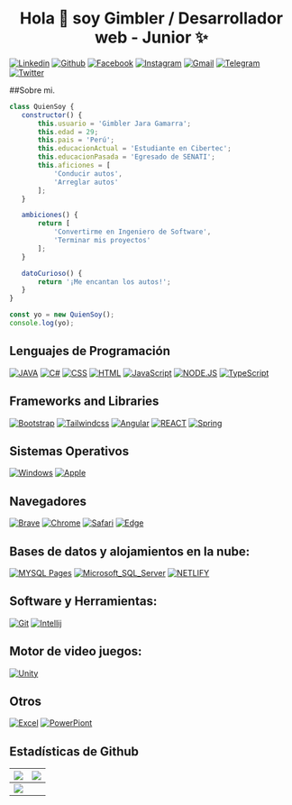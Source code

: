<h1 align="center">Hola 👋  soy Gimbler / Desarrollador web  - Junior ✨ </h1> 

<p align="left">
  <a href="https://linkedin.com/in/gimbler-jara"><img alt="Linkedin" title="Jaydeep Yadav Linkedin" src="https://img.shields.io/badge/LinkedIn-0077B5?style=for-the-badge&logo=linkedin&logoColor=white"></a>
  <a href="https://github.com/GimblerJaraGamarra"><img alt="Github" title="Jaydeep Yadav Github" src="https://img.shields.io/badge/GitHub-100000?style=for-the-badge&logo=github&logoColor=white"></a>
  <a href="https://facebook.com/gimbler.jara"><img alt="Facebook" title="Jaydeep Yadav FB" src="https://img.shields.io/badge/Facebook-1877F2?style=for-the-badge&logo=facebook&logoColor=white"></a>
  <a href="https://instagram.com/gimblerjaragamarra/"><img alt="Instagram" title="Jaydeep Yadav Instagram" src="https://img.shields.io/badge/Instagram-E4405F?style=for-the-badge&logo=instagram&logoColor=white"></a> 
  <a href="mailto:jaragama95@gmail.com"><img alt="Gmail" title="Jaydeep Yadav Gmail" src="https://img.shields.io/badge/Gmail-D14836?style=for-the-badge&logo=gmail&logoColor=white"></a>
  <a href="https://t.me/jaydeep91"><img alt="Telegram" title="Jaydeep Yadav Telegram" src="https://img.shields.io/badge/Telegram-2CA5E0?style=for-the-badge&logo=telegram&logoColor=white"></a> 
<a href="https://x.com/jaragamarra"><img alt="Twitter" title="Jaydeep Yadav Twitter" src="https://img.shields.io/badge/Twitter-1DA1F2?style=for-the-badge&logo=twitter&logoColor=white"></a>

</p>

##Sobre mi.

 ```JavaScript
 class QuienSoy {
    constructor() {
        this.usuario = 'Gimbler Jara Gamarra';
        this.edad = 29;
        this.pais = 'Perú';
        this.educacionActual = 'Estudiante en Cibertec';
        this.educacionPasada = 'Egresado de SENATI';
        this.aficiones = [
            'Conducir autos',
            'Arreglar autos'
        ];
    }

    ambiciones() {
        return [
            'Convertirme en Ingeniero de Software',
            'Terminar mis proyectos'
        ];
    }

    datoCurioso() {
        return '¡Me encantan los autos!';
    }
}

const yo = new QuienSoy();
console.log(yo);	
 ```

## Lenguajes de Programación

<p>
   <a href="#"><img alt="JAVA" src="https://img.shields.io/badge/Java%20-%ED8B00.svg?logo=openjdk&logoColor=white"></a>
    <a href="#"><img alt="C#" src="https://img.shields.io/badge/C%23-239120.svg?logo=c-sharp&logoColor=white"></a>
    <a href="#"><img alt="CSS" src="https://img.shields.io/badge/CSS%20-%231572B6.svg?logo=css3&logoColor=white"></a>
    <a href="#"><img alt="HTML" src="https://img.shields.io/badge/HTML%20-%23E34F26.svg?logo=html5&logoColor=white"></a>
    <a href="#"><img alt="JavaScript" src="https://img.shields.io/badge/JavaScript%20-%23F7DF1E.svg?logo=javascript&logoColor=black"></a>
    <a href="#"><img alt="NODE.JS" src="https://img.shields.io/badge/Node.js-43853D.svg?logo=node.js&logoColor=white"></a>
    <a href="#"><img alt="TypeScript" src="https://img.shields.io/badge/TypeScript-007ACC.svg?logo=typescript&logoColor=white"></a>
</p>

## Frameworks and Libraries
<p>
          <a href="#"><img alt="Bootstrap" src="https://img.shields.io/badge/Bootstrap-563D7C?logo=bootstrap&logoColor=white"></a>
   	  <a href="#"><img alt="Tailwindcss" src="https://img.shields.io/badge/tailwindcss-%2338B2AC.svg?logo=tailwindcss&logoColor=white"></a>
	  <a href="#"><img alt="Angular" src="https://img.shields.io/badge/Angular-DD0031.svg?logo=angular&logoColor=white"></a>
	 <a href="#"><img alt="REACT" src="https://img.shields.io/badge/React-20232A.svg?logo=react&logoColor=61DAFB"></a>
	 <a href="#"><img alt="Spring" src="https://img.shields.io/badge/Spring-6DB33F?logo=spring&logoColor=white"></a>
</p>

## Sistemas Operativos
<p>
	<a href="#"><img alt="Windows" src="https://img.shields.io/badge/Windows-0078D6.svg?logo=windows&logoColor=white"></a>
	<a href="#"><img alt="Apple" src="https://img.shields.io/badge/mac%20os-000000.svg?logo=apple&logoColor=white"></a>
	
</p>

## Navegadores
<p>
	<a href="#"><img alt="Brave" src="https://img.shields.io/badge/Brave-FB542B?logo=brave&logoColor=white"></a>
	<a href="#"><img alt="Chrome" src="https://img.shields.io/badge/Google_chrome-4285F4?logo=Google-Chrome&logoColor=white"></a>
	<a href="#"><img alt="Safari" src="https://img.shields.io/badge/Safari-FF1B2D?logo=Safari&logoColor=white"></a>
	<a href="#"><img alt="Edge" src="https://img.shields.io/badge/Microsoft_Edge-0078D7?logo=Microsoft-edge&logoColor=white"></a>
</p>

## Bases de datos y alojamientos en la nube:

<p>
    <a href="#"><img alt="MYSQL Pages" src="https://img.shields.io/badge/MySQL-005C84.svg?logo=mysql&logoColor=white"></a>
    <a href="#"><img alt="Microsoft_SQL_Server" src="https://img.shields.io/badge/Microsoft_SQL_Server-CC2927.svg?logo=microsoft-sql-server&logoColor=white"></a>
    <a href="#"><img alt="NETLIFY" src="https://img.shields.io/badge/Netlify-00C7B7.svg?logo=netlify&logoColor=white"></a>
</p> 

## Software y  Herramientas:
<p>
        <a href="#"><img alt="Git" src="https://img.shields.io/badge/Git%20-%23F05033.svg?logo=git&logoColor=white"></a>
	<a href="#"><img alt="Intellij" src="https://img.shields.io/badge/IntelliJ&nbsp;IDEA-000000.svg?logo=intellij-idea&logoColor=white"></a>
</p>

## Motor de video juegos:

<p>
        <a href="#"><img alt="Unity" src="https://img.shields.io/badge/Unity-100000.svg?logo=unity&logoColor=white"></a>
</p>

## Otros

<p>
        <a href="#"><img alt="Excel" src="https://img.shields.io/badge/Microsoft_Excel-217346.svg?logo=microsoft-excel&logoColor=white"></a>
	<a href="#"><img alt="PowerPiont" src="https://img.shields.io/badge/Microsoft_PowerPoint-B7472A.svg?logo=microsoft-powerpoint&logoColor=white"></a>	
</p>

## Estadísticas de Github

<img src="https://github-readme-stats.vercel.app/api?username=jaydeep-yadav&&show_icons=true&count_private=true&theme=github_dark">|<img src="https://github-readme-streak-stats.herokuapp.com/?user=jaydeep-yadav&theme=blueberry_duo"/>
|---|---|
<img src="https://github-readme-stats.vercel.app/api/top-langs/?username=jaydeep-yadav&layout=compact&theme=github_dark"/>|
